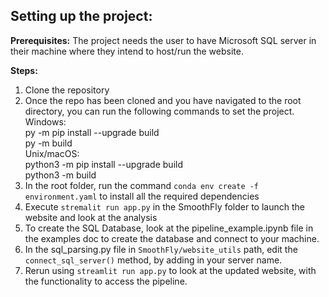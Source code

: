 ## Setting up the project:

**Prerequisites:**
The project needs the user to have Microsoft SQL server in their machine where they intend to host/run the website. 

**Steps:**
1. Clone the repository
2. Once the repo has been cloned and you have navigated to the root directory, you can run the following commands to set the project. <br> 
Windows:<br> 
py -m pip install --upgrade build<br> 
py -m build<br> 
Unix/macOS:<br> 
python3 -m pip install --upgrade build<br> 
python3 -m build
3. In the root folder, run the command `conda env create -f environment.yaml` to install all the required dependencies
4. Execute `stremalit run app.py` in the SmoothFly folder to launch the website and look at the analysis
5. To create the SQL Database, look at the pipeline_example.ipynb file in the examples doc to create the database and connect to your machine.
6. In the sql_parsing.py file in `SmoothFly/website_utils` path, edit the `connect_sql_server()` method, by adding in your server name.
7. Rerun using `streamlit run app.py` to look at the updated website, with the functionality to access the pipeline.
